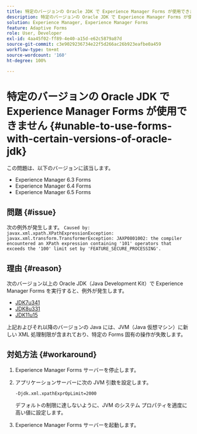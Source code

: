 ```yaml
---
title: 特定のバージョンの Oracle JDK で Experience Manager Forms が使用できません
description: 特定のバージョンの Oracle JDK で Experience Manager Forms が使用できません
solution: Experience Manager, Experience Manager Forms
feature: Adaptive Forms
role: User, Developer
exl-id: 4aa45f02-ff89-4e40-a15d-e62c5879a87d
source-git-commit: c3e9029236734e22f5d266ac26b923eafbe0a459
workflow-type: tm+mt
source-wordcount: '160'
ht-degree: 100%

---
```


# 特定のバージョンの Oracle JDK で Experience Manager Forms が使用できません {#unable-to-use-forms-with-certain-versions-of-oracle-jdk}

この問題は、以下のバージョンに該当します。

* Experience Manager 6.3 Forms
* Experience Manager 6.4 Forms
* Experience Manager 6.5 Forms

## 問題 {#issue}

次の例外が発生します。
`Caused by: javax.xml.xpath.XPathExpressionException: javax.xml.transform.TransformerException: JAXP0801002: the compiler encountered an XPath expression containing '101' operators that exceeds the '100' limit set by 'FEATURE_SECURE_PROCESSING'.`

## 理由 {#reason}

次のバージョン以上の Oracle JDK（Java Development Kit）で Experience Manager Forms を実行すると、例外が発生します。

* [JDK7u341](https://www.oracle.com/java/technologies/javase/7u341-relnotes.html)
* [JDK8u331](https://www.oracle.com/java/technologies/javase/8u331-relnotes.html)
* [JDK11u15](https://www.oracle.com/java/technologies/javase/11-0-15-relnotes.html)

上記およびそれ以降のバージョンの Java には、JVM（Java 仮想マシン）に新しい XML 処理制限が含まれており、特定の Forms 固有の操作が失敗します。

## 対処方法 {#workaround}

1. Experience Manager Forms サーバーを停止します。
1. アプリケーションサーバーに次の JVM 引数を設定します。

   `-Djdk.xml.xpathExprOpLimit=2000`

   デフォルトの制限に達しないように、JVM のシステム プロパティを適度に高い値に設定します。

1. Experience Manager Forms サーバーを起動します。

